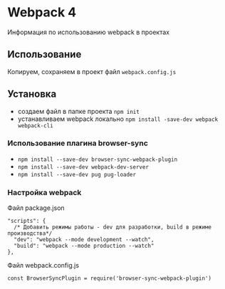 # Webpack 4
 Информация по использованию webpack в проектах

## Использование
Копируем, сохраняем в проект файл `webpack.config.js`

## Установка
* создаем файл в папке проекта `npm init`
* устанавливаем webpack локально `npm install -save-dev webpack webpack-cli`

### Использование плагина browser-sync
* `npm install --save-dev browser-sync-webpack-plugin`
* `npm install --save-dev webpack-dev-server`
* `npm install --save-dev pug pug-loader`

### Настройка webpack
Файл package.json

```
"scripts": {
  /* Добавить режимы работы - dev для разработки, build в режиме производства*/
  "dev": "webpack --mode development --watch",
  "build": "webpack --mode production --watch"
},
```

Файл webpack.config.js
```
const BrowserSyncPlugin = require('browser-sync-webpack-plugin')
```
